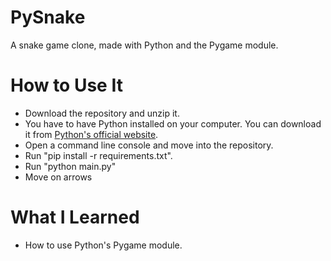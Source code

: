 # PySnake

A snake game clone, made with Python and the Pygame module.

# How to Use It

- Download the repository and unzip it.
- You have to have Python installed on your computer. You can download it from [Python's official website](https://www.python.org/).
- Open a command line console and move into the repository.
- Run "pip install -r requirements.txt".
- Run "python main.py"
- Move on arrows

# What I Learned

- How to use Python's Pygame module.
